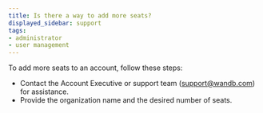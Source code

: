 ```yaml
---
title: Is there a way to add more seats?
displayed_sidebar: support
tags:
- administrator
- user management
---
```

To add more seats to an account, follow these steps:

- Contact the Account Executive or support team (support@wandb.com) for assistance.
- Provide the organization name and the desired number of seats.
